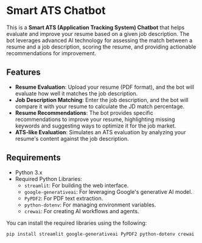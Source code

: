 # Smart ATS Chatbot

This is a **Smart ATS (Application Tracking System) Chatbot** that helps evaluate and improve your resume based on a given job description. The bot leverages advanced AI technology for assessing the match between a resume and a job description, scoring the resume, and providing actionable recommendations for improvement.

## Features

- **Resume Evaluation**: Upload your resume (PDF format), and the bot will evaluate how well it matches the job description.
- **Job Description Matching**: Enter the job description, and the bot will compare it with your resume to calculate the JD match percentage.
- **Resume Recommendations**: The bot provides specific recommendations to improve your resume, highlighting missing keywords and suggesting ways to optimize it for the job market.
- **ATS-like Evaluation**: Simulates an ATS evaluation by analyzing your resume's content against the job description.

## Requirements

- Python 3.x
- Required Python Libraries:
  - `streamlit`: For building the web interface.
  - `google-generativeai`: For leveraging Google's generative AI model.
  - `PyPDF2`: For PDF text extraction.
  - `python-dotenv`: For managing environment variables.
  - `crewai`: For creating AI workflows and agents.

You can install the required libraries using the following:

```bash
pip install streamlit google-generativeai PyPDF2 python-dotenv crewai


